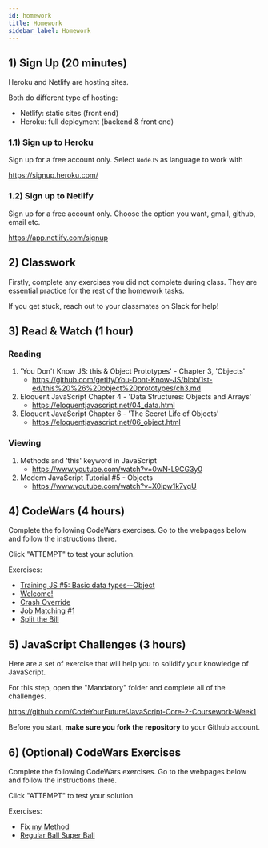 ```yaml
---
id: homework
title: Homework
sidebar_label: Homework
---
```


## 1) Sign Up (20 minutes)

Heroku and Netlify are hosting sites.

Both do different type of hosting:

- Netlify: static sites (front end)
- Heroku: full deployment (backend & front end)

### 1.1) Sign up to Heroku

Sign up for a free account only. Select `NodeJS` as language to work with

https://signup.heroku.com/

### 1.2) Sign up to Netlify

Sign up for a free account only. Choose the option you want, gmail, github, email etc.

https://app.netlify.com/signup

## 2) Classwork

Firstly, complete any exercises you did not complete during class. They are essential practice for the rest of the homework tasks.

If you get stuck, reach out to your classmates on Slack for help!

## 3) Read & Watch (1 hour)

### Reading

1. 'You Don't Know JS: this & Object Prototypes' - Chapter 3, 'Objects'
   - https://github.com/getify/You-Dont-Know-JS/blob/1st-ed/this%20%26%20object%20prototypes/ch3.md
2. Eloquent JavaScript Chapter 4 - 'Data Structures: Objects and Arrays'
   - https://eloquentjavascript.net/04_data.html
3. Eloquent JavaScript Chapter 6 - 'The Secret Life of Objects'
   - https://eloquentjavascript.net/06_object.html

### Viewing

1. Methods and 'this' keyword in JavaScript
   - https://www.youtube.com/watch?v=0wN-L9CG3y0
2. Modern JavaScript Tutorial #5 - Objects
   - https://www.youtube.com/watch?v=X0ipw1k7ygU


## 4) CodeWars (4 hours)

Complete the following CodeWars exercises. Go to the webpages below and follow the instructions there.

Click "ATTEMPT" to test your solution.

Exercises:

- [Training JS #5: Basic data types--Object](https://www.codewars.com/kata/571f1eb77e8954a812000837/train/javascript)
- [Welcome!](https://www.codewars.com/kata/welcome/train/javascript)
- [Crash Override](https://www.codewars.com/kata/crash-override/train/javascript)
- [Job Matching #1](https://www.codewars.com/kata/56c22c5ae8b139416c00175d/train/javascript)
- [Split the Bill](https://www.codewars.com/kata/5641275f07335295f10000d0/train/javascript)

## 5) JavaScript Challenges (3 hours)

Here are a set of exercise that will help you to solidify your knowledge of JavaScript.

For this step, open the "Mandatory" folder and complete all of the challenges.

https://github.com/CodeYourFuture/JavaScript-Core-2-Coursework-Week1

Before you start, **make sure you fork the repository** to your Github account.

## 6) (Optional) CodeWars Exercises

Complete the following CodeWars exercises. Go to the webpages below and follow the instructions there.

Click "ATTEMPT" to test your solution.

Exercises:

- [Fix my Method](https://www.codewars.com/kata/558710234f02dcc4a8000005)
- [Regular Ball Super Ball](https://www.codewars.com/kata/53f0f358b9cb376eca001079/train/javascript)

